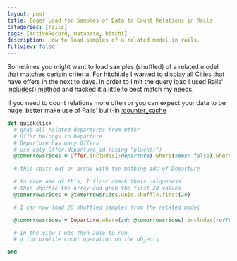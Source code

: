 ```yaml
---
layout: post
title: Eager Load for Samples of Data to Count Relations in Rails
categories: [rails]
tags: [ActiveRecord, Database, hitchi]
description: How to load samples of a related model in rails.
fullview: false
---
```


Sometimes you might want to load samples (shuffled) of a related model that matches certain criteria. For hitchi.de I wanted to display all Cities that have offers in the next to days. In order to limit the query load I used Rails' [includes() method](http://apidock.com/rails/ActiveRecord/QueryMethods/includes) and hacked it a little to best match my needs.

If you need to count relations more often or you can expect your data to be huge, better make use of Rails' built-in  [:counter_cache](http://guides.rubyonrails.org/association_basics.html#belongs-to-association-reference)

```ruby
def quickclick
  # grab all related departures from Offer
  # Offer belongs to Departure
  # Departure has many Offers
  # use only Offer.departure_id (using "pluck()")
  @tomorrowsrides = Offer.includes(:departure).where(seek: false).where("departuredate < ?", (Date.current + 3.days)).pluck(:departure_id)

  # this spits out an array with the mathing ids of Departure

  # to make use of this, I first check their uniqueness
  # then shuffle the array and grab the first 20 values
  @tomorrowsrides = @tomorrowsrides.uniq.shuffle.first(20)

  # I can now load 20 shuffled samples from the related model

  @tomorrowsrides = Departure.where(id: @tomorrowsrides).includes(:offers).shuffle

  # In the view I was then able to run
  # a low profile count operation on the objects

end
```
